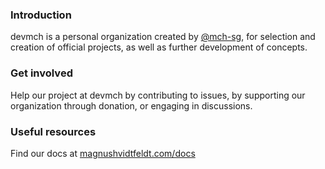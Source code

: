 ### Introduction
devmch is a personal organization created by [@mch-sg](https://github.com/mch-sg), for selection and creation of official projects, as well as further development of concepts.



### Get involved

Help our project at devmch by contributing to issues, by supporting our organization through donation, or engaging in discussions.



### Useful resources
Find our docs at [magnushvidtfeldt.com/docs](https://magnushvidtfeldt.com/docs)

<!--

**Here are some ideas to get you started:**

🙋‍♀️ A short introduction - what is your organization all about?
🌈 Contribution guidelines - how can the community get involved?
👩‍💻 Useful resources - where can the community find your docs? Is there anything else the community should know?
🍿 Fun facts - what does your team eat for breakfast?
-->
